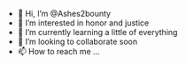 - 👋 Hi, I’m @Ashes2bounty
- 👀 I’m interested in honor and justice 
- 🌱 I’m currently learning a little of everything 
- 💞️ I’m looking to collaborate soon
- 📫 How to reach me ...

<!---
Ashes2bounty/Ashes2bounty is a ✨ special ✨ repository because its `README.md` (this file) appears on your GitHub profile.
You can click the Preview link to take a look at your changes.
--->
